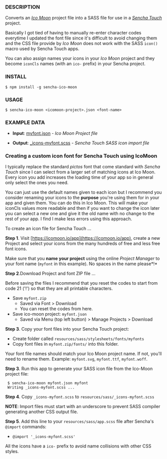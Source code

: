 ### DESCRIPTION

Converts an [*Ico Moon*](https://icomoon.io/app) project file into a SASS file for use in a [*Sencha Touch*](www.sencha.com/products/touch) project.  

Basically I got tied of having to manually re-enter character codes everytime I updated the font file since it's difficult to avoid changing them and the CSS file provide by *Ico Moon* does not work with the SASS `icon()` macro used by Sencha Touch apps.

You can also assign names your icons in your *Ico Moon* project and they become `iconCls` names (with an `ico-` prefix) in your Sencha project.  

### INSTALL

    $ npm install -g sencha-ico-moon 

### USAGE

    $ sencha-ico-moon <icomoon-project>.json <font-name>


### EXAMPLE DATA

- **Input**: [myfont.json](https://raw.githubusercontent.com/tohagan/sencha-ico-moon/master/myfont.json) - *Ico Moon Project file*

- **Output**: [_icons-myfont.scss](https://github.com/tohagan/sencha-ico-moon/blob/master/_icons-myfont.scss) - *Sencha Touch SASS icon import file*

### Creating a custom icon font for Sencha Touch using IcoMoon 

I typically replace the standard *pictos* font that come standard with *Sencha Touch* since I can select from a larger set of matching icons at Ico Moon. Every icon you add increases the loading time of your app so in general only select the ones you need.

You can just use the default names given to each icon but I recommend you consider renaming your icons to the **purpose** you're using them for in your app and given them. You can do this in Ico Moon. This will make your iconCls values more readable and then if you want to change the icon later you can select a new one and give it the old name with no change to the rest of your app.  I find I make less errors using this approach. 

To create an icon file for Sencha Touch ...

**Step 1**.  Visit [https://icomoon.io/app](https://icomoon.io/app), create a new Project and select your icons from the many hundreds of free and less free font icons.  

Make sure that you **name your project** using the online *Project Manager* to your font name (`myfont` in this example).  No spaces in the name please*!*    

**Step 2**.Download Project and font ZIP file ... 

Before saving the files I recommend that you reset the codes to start from code 21 ('!') so that they are all printable characters. 

- Save `myfont.zip` 
   - Saved via Font > Download
   - You can reset the codes from here.
- Save ico-moon project: `myfont.json` 
   - Saved via Menu (top left button) > Manage Projects > Download


**Step 3**. Copy your font files into your Sencha Touch project: 

- Create folder called `resources/sass/stylesheets/fonts/myfonts`
- Copy font files in `myfont.zip/fonts/` into this folder.

Your font file names should match your Ico Moon project name. If not, you'll need to rename them. Example: `myfont.svg`, `myfont.ttf`, `myfont.woff`. 


**Step 3**. Run this app to generate your SASS icon file from the Ico-Moon project file:

     $ sencha-ico-moon myfont.json myfont
     Writing _icons-myfont.scss ...

**Step 4**. Copy `_icons-myfont.scss` to `resources/sass/_icons-myfont.scss`
  
**NOTE**: Import files must start with an underscore to prevent SASS compiler generating another CSS output file.


**Step 5**. Add this line to your `resources/sass/app.scss` file after Sencha's `@import` commands:

  -	`@import '_icons-myfont.scss'`

All the icons have a `ico-` prefix to avoid name collisions with other CSS styles.
